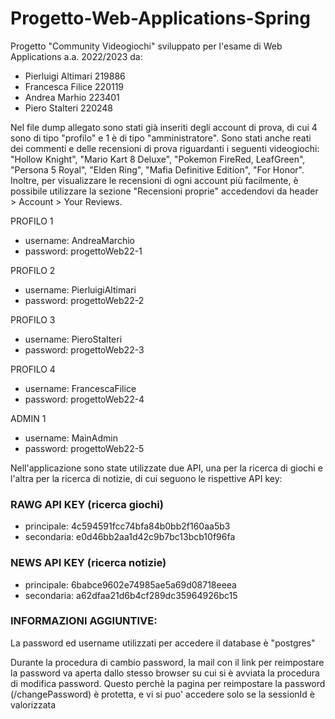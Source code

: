 # Progetto-Web-Applications-Spring
Progetto "Community Videogiochi" sviluppato per l'esame di Web Applications a.a. 2022/2023 da:
- Pierluigi Altimari 219886
- Francesca Filice 220119
- Andrea Marhio 223401
- Piero Stalteri 220248



Nel file dump allegato sono stati già inseriti degli account di prova, di cui 4 sono di tipo "profilo" e 1 è di tipo "amministratore".
Sono stati anche reati dei commenti e delle recensioni di prova riguardanti i seguenti videogiochi:
"Hollow Knight", "Mario Kart 8 Deluxe", "Pokemon FireRed, LeafGreen", "Persona 5 Royal", "Elden Ring", "Mafia Definitive Edition", "For Honor".
Inoltre, per visualizzare le recensioni di ogni account più facilmente, è possibile utilizzare la sezione "Recensioni proprie" accedendovi da header > Account > Your Reviews.


PROFILO 1
- username: AndreaMarchio
- password: progettoWeb22-1

PROFILO 2
- username: PierluigiAltimari
- password: progettoWeb22-2

PROFILO 3
- username: PieroStalteri
- password: progettoWeb22-3

PROFILO 4
- username: FrancescaFilice
- password: progettoWeb22-4

ADMIN 1
- username: MainAdmin
- password: progettoWeb22-5


Nell'applicazione sono state utilizzate due API, una per la ricerca di giochi e l'altra per la ricerca di notizie, di cui seguono le rispettive API key:

### RAWG API KEY (ricerca giochi)

- principale: 4c594591fcc74bfa84b0bb2f160aa5b3
- secondaria: e0d46bb2aa1d42c9b7bc13bcb10f96fa

### NEWS API KEY (ricerca notizie)

- principale:	6babce9602e74985ae5a69d08718eeea
- secondaria:	a62dfaa21d6b4cf289dc35964926bc15


### INFORMAZIONI AGGIUNTIVE:

La password ed username utilizzati per accedere il database è "postgres"

Durante la procedura di cambio password, la mail con il link per reimpostare la password va aperta 
dallo stesso browser su cui si è avviata la procedura di modifica password.
Questo perchè la pagina per reimpostare la password (/changePassword) è protetta, e vi si puo' accedere 
solo se la sessionId è valorizzata
